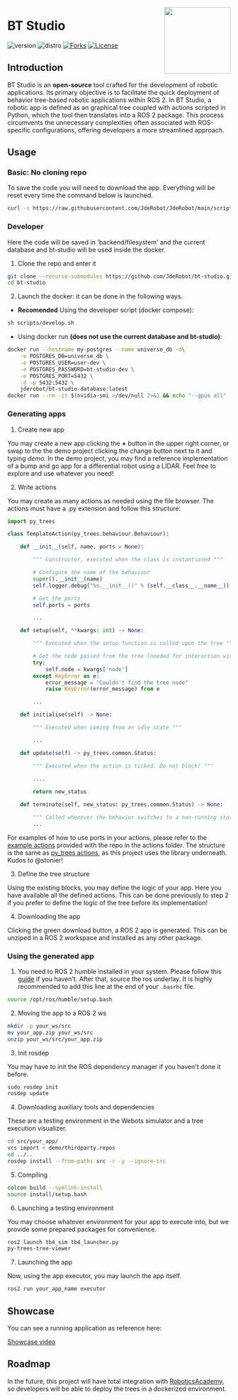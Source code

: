 <div id="top"></div>

<a href="https://jderobot.github.io/"><img src="docs/assets/gif/logo.gif" width="150" align="right" /></a>

# BT Studio

![version](https://img.shields.io/badge/Version-0.4-blue)
![distro](https://img.shields.io/badge/ROS2-Humble-blue)
[![Forks][forks-shield]][forks-url]
[![License](http://img.shields.io/:license-gpl-green.svg)](http://opensource.org/licenses/GPL-3.0)

## Introduction

BT Studio is an **open-source** tool crafted for the development of robotic applications. Its primary objective is to facilitate the quick deployment of behavior tree-based robotic applications within ROS 2. In BT Studio, a robotic app is defined as an graphical tree coupled with actions scripted in Python, which the tool then translates into a ROS 2 package. This process circumvents the unnecessary complexities often associated with ROS-specific configurations, offering developers a more streamlined approach.

## Usage

### Basic: No cloning repo

To save the code you will need to download the app. Everything will be reset every time the command below is launched.

```bash
curl -s https://raw.githubusercontent.com/JdeRobot/JdeRobot/main/scripts/run.sh | sudo bash
```

### Developer

Here the code will be saved in 'backend/filesystem' and the current database and bt-studio will be used inside the docker.

1. Clone the repo and enter it
```bash
git clone --recurse-submodules https://github.com/JdeRobot/bt-studio.git -b <src-branch>
cd bt-studio
```

2. Launch the docker: it can be done in the following ways.

* **Recomended** Using the developer script (docker compose):
```bash
sh scripts/develop.sh
```

* Using docker run **(does not use the current database and bt-studio)**:
```bash
docker run --hostname my-postgres --name universe_db -d\
    -e POSTGRES_DB=universe_db \
    -e POSTGRES_USER=user-dev \
    -e POSTGRES_PASSWORD=bt-studio-dev \
    -e POSTGRES_PORT=5432 \
    -d -p 5432:5432 \
    jderobot/bt-studio-database:latest
docker run --rm -it $(nvidia-smi >/dev/null 2>&1 && echo "--gpus all" || echo "") --device /dev/dri -p 6080:6080 -p 1108:1108 -p 7163:7163 -p 7164:7164 --link universe_db jderobot/bt-studio:latest
```

### Generating apps

1. Create new app

You may create a new app clicking the **+** button in the upper right corner, or swap to the the demo project clicking the change button next to it and typing *demo*. In the demo project, you may find a reference implementation of a bump and go app for a differential robot using a LIDAR. Feel free to explore and use whatever you need!

2. Write actions

You may create as many actions as needed using the file browser. The actions must have a .py extension and follow this structure:

```python
import py_trees

class TemplateAction(py_trees.behaviour.Behaviour):

    def __init__(self, name, ports = None):

        """ Constructor, executed when the class is instantiated """

        # Configure the name of the behaviour
        super().__init__(name)
        self.logger.debug("%s.__init__()" % (self.__class__.__name__))

        # Get the ports
        self.ports = ports

        ...

    def setup(self, **kwargs: int) -> None:

        """ Executed when the setup function is called upon the tree """

        # Get the node passed from the tree (needed for interaction with ROS)
        try:
            self.node = kwargs['node']
        except KeyError as e:
            error_message = "Couldn't find the tree node"
            raise KeyError(error_message) from e

        ...

    def initialise(self) -> None:

        """ Executed when coming from an idle state """

        ...

    def update(self) -> py_trees.common.Status:

        """ Executed when the action is ticked. Do not block! """

        ....
    
        return new_status

    def terminate(self, new_status: py_trees.common.Status) -> None:

        """ Called whenever the behavior switches to a non-running state """
        ...

```

For examples of how to use ports in your actions, please refer to the [example actions](backend/filesystem/demo/actions/) provided with the repo in the actions folder. The structure is the same as [py_trees actions](https://py-trees.readthedocs.io/en/devel/behaviours.html), as this project uses the library underneath. Kudos to @stonier!

3. Define the tree structure

Using the existing blocks, you may define the logic of your app. Here you have available all the defined actions. This can be done previously to step 2 if you prefer to define the logic of the tree before its implementation!

4. Downloading the app

Clicking the green download button, a ROS 2 app is generated. This can be unziped in a ROS 2 workspace and installed as any other package. 

### Using the generated app

1. You need to ROS 2 humble installed in your system. Please follow this [guide](https://docs.ros.org/en/humble/Installation.html) if you haven't. After that, source the ros underlay. It is highly recommended to add this line at the end of your `.basrhc` file. 

```bash
source /opt/ros/humble/setup.bash
```

2. Moving the app to a ROS 2 ws

```bash
mkdir -p your_ws/src
mv your_app.zip your_ws/src
unzip your_ws/src/your_app.zip
```

3. Init rosdep

You may have to init the ROS dependency manager if you haven't done it before. 

```bash
sudo rosdep init
rosdep update
```

4. Downloading auxiliary tools and dependencies

These are a testing environment in the Webots simulator and a tree execution visualizer. 

```bash
cd src/your_app/
vcs import < demo/thirdparty.repos
cd ../..
rosdep install --from-paths src -r -y --ignore-src
```

5. Compiling

```bash
colcon build --symlink-install
source install/setup.bash
```

6. Launching a testing environment

You may choose whatever environment for your app to execute into, but we provide some prepared packages for convenience.

```bash
ros2 launch tb4_sim tb4_launcher.py
py-trees-tree-viewer
```

7. Launching the app

Now, using the app executor, you may launch the app itself. 

```bash
ros2 run your_app_name executor
```

## Showcase

You can see a running application as reference here:

[Showcase video](https://www.youtube.com/watch?v=Bo4SJEiBKGQ)

## Roadmap

In the future, this project will have total integration with [RoboticsAcademy](https://github.com/JdeRobot/RoboticsAcademy), so developers will be able to deploy the trees in a dockerized environment. 

<!-- MARKDOWN LINKS & IMAGES -->
[contributors-shield]: https://img.shields.io/github/contributors/JdeRobot/bt-studio
[contributors-url]: https://github.com/JdeRobot/bt-studio/graphs/contributors
[forks-shield]: https://img.shields.io/github/forks/JdeRobot/bt-studio
[forks-url]: https://github.com/JdeRobot/bt-studio/network/members
[stars-shield]: https://img.shields.io/github/stars/JdeRobot/bt-studio
[stars-url]: https://github.com/JdeRobot/bt-studio/stargazers
[issues-shield]: https://img.shields.io/github/issues/JdeRobot/bt-studio
[issues-url]: https://github.com/JdeRobot/bt-studio/issues
[license-shield]: https://img.shields.io/github/license/opensource.org/licenses/GPL-3.0
[license-url]: http://opensource.org/licenses/GPL-3.0
